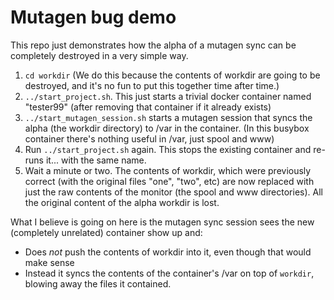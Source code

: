 # Mutagen bug demo

This repo just demonstrates how the alpha of a mutagen sync can be completely destroyed in a very simple way. 

1. `cd workdir` (We do this because the contents of workdir are going to be destroyed, and it's no fun to put this together time after time.)
1. `../start_project.sh`. This just starts a trivial docker container named "tester99" (after removing that container if it already exists)
1. `../start_mutagen_session.sh` starts a mutagen session that syncs the alpha (the workdir directory) to /var in the container. (In this busybox container there's nothing useful in /var, just spool and www)
1. Run `../start_project.sh` again. This stops the existing container and re-runs it... with the same name. 
1. Wait a minute or two. The contents of workdir, which were previously correct (with the original files "one", "two", etc) are now replaced with just the raw contents of the monitor (the spool and www directories). All the original content of the alpha workdir is lost.

What I believe is going on here is the mutagen sync session sees the new (completely unrelated) container show up and:

* Does *not* push the contents of workdir into it, even though that would make sense
* Instead it syncs the contents of the container's /var on top of `workdir`, blowing away the files it contained.
